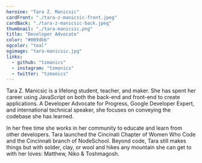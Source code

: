 ```yaml
---
heroine: "Tara Z. Manicsic"
cardFront: "./tara-z-manicsic-front.jpeg"
cardBack: "./tara-z-manicsic-back.jpeg"
thumbnail: "./tara-manicsic.png"
title: "Developer Advocate"
color: "#009dbb"
ogcolor: "teal"
ogimage: "tara-manicsic.jpg"
links:
  - github: "tzmanics"
  - instagram: "tzmanics"
  - twitter: "tzmanics"
---
```


Tara Z. Manicsic is a lifelong student, teacher, and maker. She has spent her career using JavaScript on both the back-end and front-end to create applications. A Developer Advocate for Progress, Google Developer Expert, and international technical speaker, she focuses on conveying the codebase she has learned.

In her free time she works in her community to educate and learn from other developers. Tara launched the Cincinati Chapter of Women Who Code and the Cincinnati branch of NodeSchool. Beyond code, Tara still makes things but with solder, clay, or wool and hikes any mountain she can get to with her loves: Matthew, Niko & Toshmagosh.
